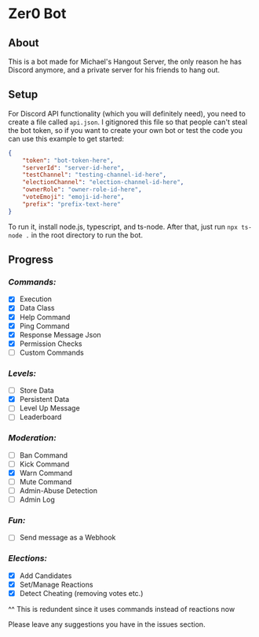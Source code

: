# Zer0 Bot

## About

This is a bot made for Michael's Hangout Server, the only reason he has Discord anymore, and a private server for his friends to hang out.

## Setup

For Discord API functionality (which you will definitely need), you need to create a file called `api.json`. I gitignored this file so that people can't steal the bot token, so if you want to create your own bot or test the code you can use this example to get started: 
```json
{
    "token": "bot-token-here",
    "serverId": "server-id-here",
    "testChannel": "testing-channel-id-here",
    "electionChannel": "election-channel-id-here",
    "ownerRole": "owner-role-id-here",
    "voteEmoji": "emoji-id-here",
    "prefix": "prefix-text-here"
}
```
To run it, install node.js, typescript, and ts-node. After that, just run `npx ts-node .` in the root directory to run the bot.

## Progress

### *Commands:*

- [x] Execution
- [x] Data Class
- [x] Help Command
- [x] Ping Command
- [x] Response Message Json
- [x] Permission Checks
- [ ] Custom Commands

### *Levels:*

- [ ] Store Data
- [x] Persistent Data
- [ ] Level Up Message
- [ ] Leaderboard

### *Moderation:*

- [ ] Ban Command
- [ ] Kick Command
- [x] Warn Command
- [ ] Mute Command
- [ ] Admin-Abuse Detection
- [ ] Admin Log

### *Fun:*

- [ ] Send message as a Webhook

### *Elections:*

- [x] Add Candidates
- [x] Set/Manage Reactions
- [x] Detect Cheating (removing votes etc.)
<p>      ^^ This is redundent since it uses commands instead of reactions now

Please leave any suggestions you have in the issues section. 
